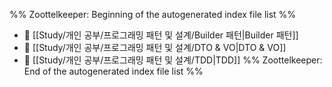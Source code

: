 %% Zoottelkeeper: Beginning of the autogenerated index file list  %%
- 📄 [[Study/개인 공부/프로그래밍 패턴 및 설계/Builder 패턴|Builder 패턴]]
- 📄 [[Study/개인 공부/프로그래밍 패턴 및 설계/DTO & VO|DTO & VO]]
- 📄 [[Study/개인 공부/프로그래밍 패턴 및 설계/TDD|TDD]]
%% Zoottelkeeper: End of the autogenerated index file list  %%
